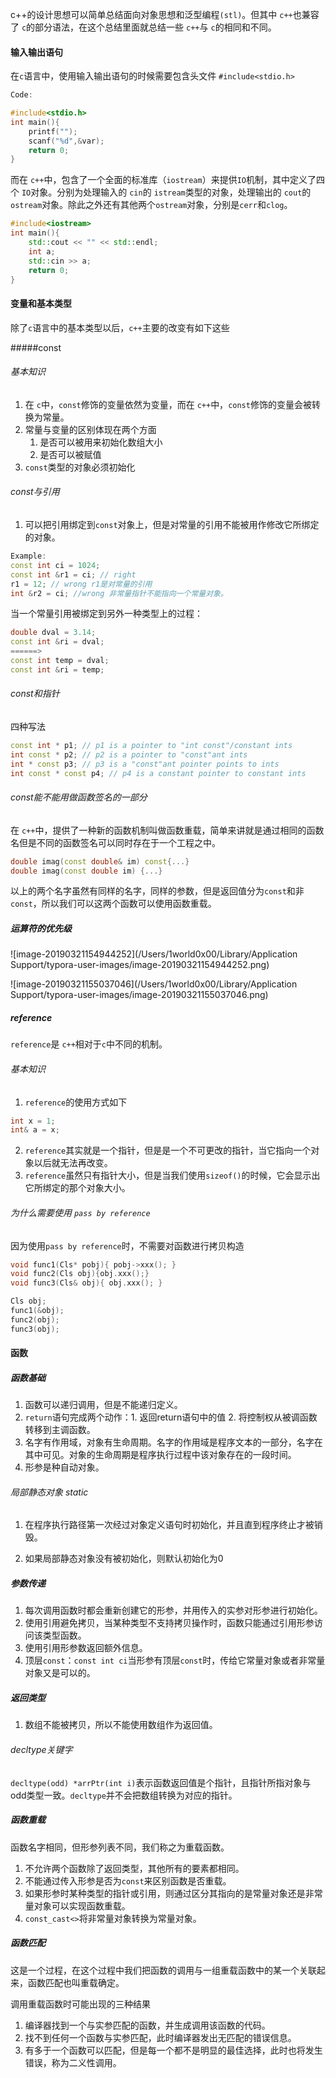 c++的设计思想可以简单总结面向对象思想和泛型编程`(stl)`。但其中 `c++`也兼容了 `c`的部分语法，在这个总结里面就总结一些 `c++`与 `c`的相同和不同。



#### 输入输出语句

在`c`语言中，使用输入输出语句的时候需要包含头文件 `#include<stdio.h>` 

```c
Code:

#include<stdio.h>
int main(){
    printf("");
    scanf("%d",&var);
    return 0;
}
```



而在 `c++`中，包含了一个全面的标准库（`iostream`）来提供`IO`机制，其中定义了四个 `IO`对象。分别为处理输入的 `cin`的 `istream`类型的对象，处理输出的 `cout`的 `ostream`对象。除此之外还有其他两个`ostream`对象，分别是`cerr`和`clog`。

```c++
#include<iostream>
int main(){
    std::cout << "" << std::endl;
    int a;
    std::cin >> a;
    return 0;
}
```



#### 变量和基本类型



除了`c`语言中的基本类型以后，`c++`主要的改变有如下这些

#####const

###### 基本知识

1. 在 `c`中，`const`修饰的变量依然为变量，而在 `c++`中，`const`修饰的变量会被转换为常量。
2. 常量与变量的区别体现在两个方面
   1. 是否可以被用来初始化数组大小
   2. 是否可以被赋值
3. `const`类型的对象必须初始化

###### const与引用

1. 可以把引用绑定到`const`对象上，但是对常量的引用不能被用作修改它所绑定的对象。

```c++
Example:
const int ci = 1024;
const int &r1 = ci; // right
r1 = 12; // wrong r1是对常量的引用
int &r2 = ci; //wrong 非常量指针不能指向一个常量对象。
```

当一个常量引用被绑定到另外一种类型上的过程：

```c++
double dval = 3.14;
const int &ri = dval;
======>
const int temp = dval;
const int &ri = temp;

```

###### const和指针

四种写法 

```cpp
const int * p1; // p1 is a pointer to "int const"/constant ints
int const * p2; // p2 is a pointer to "const"ant ints
int * const p3; // p3 is a "const"ant pointer points to ints
int const * const p4; // p4 is a constant pointer to constant ints
```

###### const能不能用做函数签名的一部分

在 `c++`中，提供了一种新的函数机制叫做函数重载，简单来讲就是通过相同的函数名但是不同的函数签名可以同时存在于一个工程之中。

```cpp
double imag(const double& im) const{...}
double imag(const double im) {...}
```

以上的两个名字虽然有同样的名字，同样的参数，但是返回值分为`const`和非`const`，所以我们可以这两个函数可以使用函数重载。

##### 运算符的优先级

![image-20190321154944252](/Users/1world0x00/Library/Application Support/typora-user-images/image-20190321154944252.png)

![image-20190321155037046](/Users/1world0x00/Library/Application Support/typora-user-images/image-20190321155037046.png)

##### reference

`reference`是 `c++`相对于`c`中不同的机制。

###### 基本知识

1. `reference`的使用方式如下

```cpp
int x = 1;
int& a = x;
```

2. `reference`其实就是一个指针，但是是一个不可更改的指针，当它指向一个对象以后就无法再改变。
3. `reference`虽然只有指针大小，但是当我们使用`sizeof()`的时候，它会显示出它所绑定的那个对象大小。

###### 为什么需要使用 `pass by reference`

因为使用`pass by reference`时，不需要对函数进行拷贝构造

```cpp
void func1(Cls* pobj){ pobj->xxx(); }
void func2(Cls obj){obj.xxx();}
void func3(Cls& obj){ obj.xxx(); }

Cls obj;
func1(&obj);
func2(obj);
func3(obj);
```

#### 函数

##### 函数基础

1. 函数可以递归调用，但是不能递归定义。
2. `return`语句完成两个动作：1. 返回return语句中的值 2. 将控制权从被调函数转移到主调函数。
3. 名字有作用域，对象有生命周期。名字的作用域是程序文本的一部分，名字在其中可见。对象的生命周期是程序执行过程中该对象存在的一段时间。
4. 形参是种自动对象。

###### 局部静态对象 static

1. 在程序执行路径第一次经过对象定义语句时初始化，并且直到程序终止才被销毁。

2. 如果局部静态对象没有被初始化，则默认初始化为0

##### 参数传递

1. 每次调用函数时都会重新创建它的形参，并用传入的实参对形参进行初始化。
2. 使用引用避免拷贝，当某种类型不支持拷贝操作时，函数只能通过引用形参访问该类型函数。
3. 使用引用形参数返回额外信息。
4. 顶层`const`：`const int ci`当形参有顶层`const`时，传给它常量对象或者非常量对象又是可以的。

##### 返回类型

1. 数组不能被拷贝，所以不能使用数组作为返回值。

###### decltype关键字

`decltype(odd) *arrPtr(int i)`表示函数返回值是个指针，且指针所指对象与odd类型一致。`decltype`并不会把数组转换为对应的指针。

##### 函数重载

函数名字相同，但形参列表不同，我们称之为重载函数。

1. 不允许两个函数除了返回类型，其他所有的要素都相同。
2. 不能通过传入形参是否为`const`来区别函数是否重载。
3. 如果形参时某种类型的指针或引用，则通过区分其指向的是常量对象还是非常量对象可以实现函数重载。
4. `const_cast<>`将非常量对象转换为常量对象。

##### 函数匹配

这是一个过程，在这个过程中我们把函数的调用与一组重载函数中的某一个关联起来，函数匹配也叫重载确定。

调用重载函数时可能出现的三种结果

1. 编译器找到一个与实参匹配的函数，并生成调用该函数的代码。
2. 找不到任何一个函数与实参匹配，此时编译器发出无匹配的错误信息。
3. 有多于一个函数可以匹配，但是每一个都不是明显的最佳选择，此时也将发生错误，称为二义性调用。